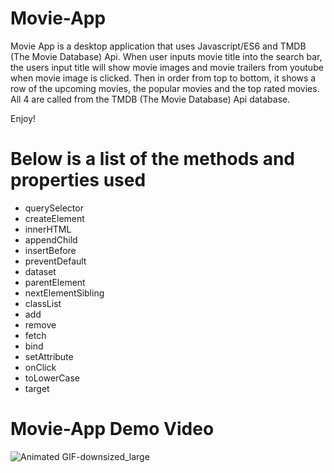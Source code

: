 # Movie-App
Movie App is a desktop application that uses Javascript/ES6 and TMDB (The Movie Database) Api. When user inputs movie title into the search bar, the users input title will show movie images and movie trailers from youtube when movie image is clicked. Then in order from top to bottom, it shows a row of the upcoming movies, the popular movies and the top rated movies. All 4 are called from the TMDB (The Movie Database) Api database.

Enjoy!

# Below is a list of the methods and properties used

* querySelector
* createElement
* innerHTML
* appendChild
* insertBefore
* preventDefault
* dataset
* parentElement
* nextElementSibling
* classList
 * add
 * remove
* fetch
* bind
* setAttribute
* onClick
* toLowerCase
* target

# Movie-App Demo Video

![Animated GIF-downsized_large](https://user-images.githubusercontent.com/69645144/110084168-a21a5f80-7d5d-11eb-8c81-6fc04d737369.gif)
